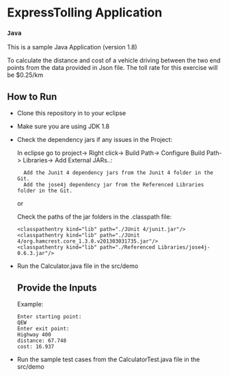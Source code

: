 # ExpressTolling Application

### ```Java``` 

This is a sample Java Application (version 1.8)

To calculate the distance and cost of a vehicle driving between the two end points from the data provided in Json file. The toll rate for this exercise will be $0.25/km

## How to Run

* Clone this repository in to your eclipse
* Make sure you are using JDK 1.8
* Check the dependency jars if any issues in the Project:

     In eclipse go to project-> Right click-> Build Path-> Configure Build Path-> Libraries-> Add External JARs..:

        Add the Junit 4 dependency jars from the Junit 4 folder in the Git.
        Add the jose4j dependency jar from the Referenced Libraries folder in the Git.
  
  or
  
    Check the paths of the jar folders in the .classpath file:
        
	```
	<classpathentry kind="lib" path="./JUnit 4/junit.jar"/>
	<classpathentry kind="lib" path="./JUnit 4/org.hamcrest.core_1.3.0.v201303031735.jar"/>
	<classpathentry kind="lib" path="./Referenced Libraries/jose4j-0.6.3.jar"/>
	```

* Run the Calculator.java file in the src/demo
    
  ## Provide the Inputs    
     Example:
    ```
    Enter starting point: 
    QEW
    Enter exit point:
    Highway 400
    distance: 67.748
    cost: 16.937
    ```
* Run the sample test cases from the CalculatorTest.java file in the src/demo
       

	
